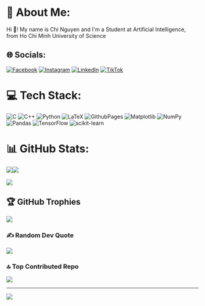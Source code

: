 # 💫 About Me:
Hi 👋! My name is Chi Nguyen and I'm a Student at Artificial Intelligence, from Ho Chi Minh University of Science


## 🌐 Socials:
[![Facebook](https://img.shields.io/badge/Facebook-%231877F2.svg?logo=Facebook&logoColor=white)](https://facebook.com/https://www.facebook.com/profile.php?id=100025518366001) [![Instagram](https://img.shields.io/badge/Instagram-%23E4405F.svg?logo=Instagram&logoColor=white)](https://instagram.com/https://www.instagram.com/chis_ngyen?fbclid=IwY2xjawFuOY1leHRuA2FlbQIxMAABHbNiPtSg8ryc8BLmWgQnPTXYUuQkLRMJ3tUKoutfAyNUNblAKV7C_f_yrQ_aem_UnUhrtDA-pxWnXcFVlCu7w) [![LinkedIn](https://img.shields.io/badge/LinkedIn-%230077B5.svg?logo=linkedin&logoColor=white)](https://linkedin.com/in/https://www.linkedin.com/in/nguy%C3%AAn-tr%E1%BA%A7n-381513331/) [![TikTok](https://img.shields.io/badge/TikTok-%23000000.svg?logo=TikTok&logoColor=white)](https://tiktok.com/@https://www.tiktok.com/@chishuongnoi?lang=en) 

# 💻 Tech Stack:
![C](https://img.shields.io/badge/c-%2300599C.svg?style=for-the-badge&logo=c&logoColor=white) ![C++](https://img.shields.io/badge/c++-%2300599C.svg?style=for-the-badge&logo=c%2B%2B&logoColor=white) ![Python](https://img.shields.io/badge/python-3670A0?style=for-the-badge&logo=python&logoColor=ffdd54) ![LaTeX](https://img.shields.io/badge/latex-%23008080.svg?style=for-the-badge&logo=latex&logoColor=white) ![GithubPages](https://img.shields.io/badge/github%20pages-121013?style=for-the-badge&logo=github&logoColor=white) ![Matplotlib](https://img.shields.io/badge/Matplotlib-%23ffffff.svg?style=for-the-badge&logo=Matplotlib&logoColor=black) ![NumPy](https://img.shields.io/badge/numpy-%23013243.svg?style=for-the-badge&logo=numpy&logoColor=white) ![Pandas](https://img.shields.io/badge/pandas-%23150458.svg?style=for-the-badge&logo=pandas&logoColor=white) ![TensorFlow](https://img.shields.io/badge/TensorFlow-%23FF6F00.svg?style=for-the-badge&logo=TensorFlow&logoColor=white) ![scikit-learn](https://img.shields.io/badge/scikit--learn-%23F7931E.svg?style=for-the-badge&logo=scikit-learn&logoColor=white)
# 📊 GitHub Stats:

<div style="display: flex; flex-direction: row;">
  <img src="https://github-readme-stats.vercel.app/api?username=chisngyen&theme=gruvbox_light&hide_border=false&include_all_commits=false&count_private=false" />
  <img src="https://github-readme-streak-stats.herokuapp.com/?user=chisngyen&theme=gruvbox_light&hide_border=false" />
</div>

<br/>

<img src="https://github-readme-stats.vercel.app/api/top-langs/?username=chisngyen&theme=gruvbox_light&hide_border=false&include_all_commits=false&count_private=false&layout=compact" />

## 🏆 GitHub Trophies
![](https://github-profile-trophy.vercel.app/?username=chisngyen&theme=radical&no-frame=false&no-bg=false&margin-w=4)

### ✍️ Random Dev Quote
![](https://quotes-github-readme.vercel.app/api?type=horizontal&theme=gruvbox)

### 🔝 Top Contributed Repo
![](https://github-contributor-stats.vercel.app/api?username=chisngyen&limit=5&theme=dark&combine_all_yearly_contributions=true)

---
[![](https://visitcount.itsvg.in/api?id=chisngyen&icon=3&color=0)](https://visitcount.itsvg.in)

<!-- Proudly created with GPRM ( https://gprm.itsvg.in ) -->
